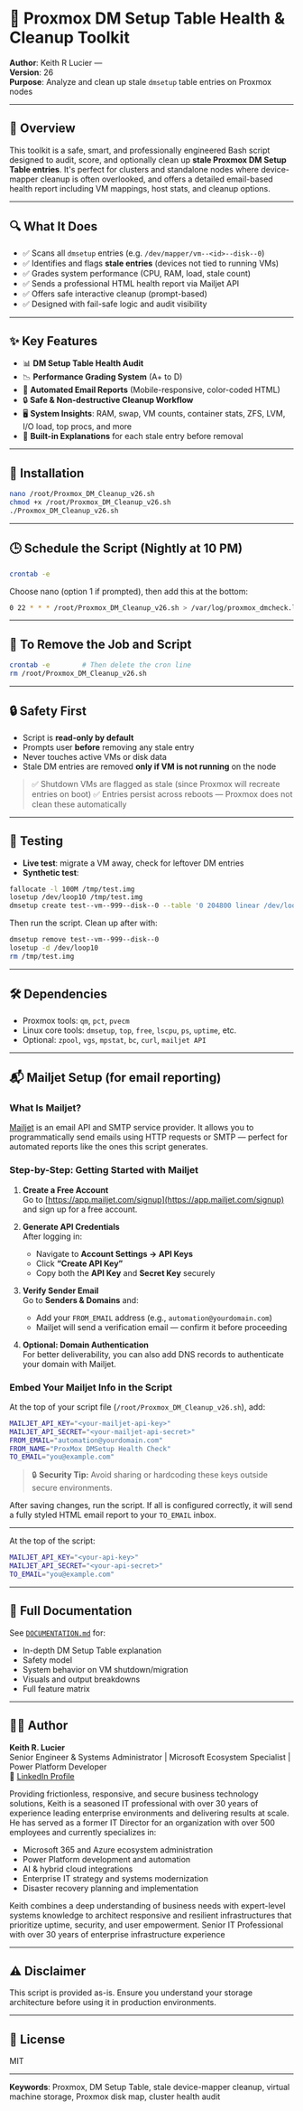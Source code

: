 # 🧹 Proxmox DM Setup Table Health & Cleanup Toolkit

**Author**: Keith R Lucier — \
**Version**: 26\
**Purpose**: Analyze and clean up stale `dmsetup` table entries on Proxmox nodes

---

## 🚀 Overview

This toolkit is a safe, smart, and professionally engineered Bash script designed to audit, score, and optionally clean up **stale Proxmox DM Setup Table entries**. It's perfect for clusters and standalone nodes where device-mapper cleanup is often overlooked, and offers a detailed email-based health report including VM mappings, host stats, and cleanup options.

---

## 🔍 What It Does

- ✅ Scans all `dmsetup` entries (e.g. `/dev/mapper/vm--<id>--disk--0`)
- ✅ Identifies and flags **stale entries** (devices not tied to running VMs)
- ✅ Grades system performance (CPU, RAM, load, stale count)
- ✅ Sends a professional HTML health report via Mailjet API
- ✅ Offers safe interactive cleanup (prompt-based)
- ✅ Designed with fail-safe logic and audit visibility

---

## ✨ Key Features

- 📊 **DM Setup Table Health Audit**
- 📉 **Performance Grading System** (A+ to D)
- 📨 **Automated Email Reports** (Mobile-responsive, color-coded HTML)
- 🔒 **Safe & Non-destructive Cleanup Workflow**
- 🖥️ **System Insights**: RAM, swap, VM counts, container stats, ZFS, LVM, I/O load, top procs, and more
- 🧠 **Built-in Explanations** for each stale entry before removal

---

## 📁 Installation

```bash
nano /root/Proxmox_DM_Cleanup_v26.sh
chmod +x /root/Proxmox_DM_Cleanup_v26.sh
./Proxmox_DM_Cleanup_v26.sh
```

---

## 🕒 Schedule the Script (Nightly at 10 PM)

```bash
crontab -e
```

Choose nano (option 1 if prompted), then add this at the bottom:

```bash
0 22 * * * /root/Proxmox_DM_Cleanup_v26.sh > /var/log/proxmox_dmcheck.log 2>&1
```

---

## 🧼 To Remove the Job and Script

```bash
crontab -e        # Then delete the cron line
rm /root/Proxmox_DM_Cleanup_v26.sh
```

---

## 🔒 Safety First

- Script is **read-only by default**
- Prompts user **before** removing any stale entry
- Never touches active VMs or disk data
- Stale DM entries are removed **only if VM is not running** on the node

> ✅ Shutdown VMs are flagged as stale (since Proxmox will recreate entries on boot) ✅ Entries persist across reboots — Proxmox does not clean these automatically

---

## 🧪 Testing

- **Live test**: migrate a VM away, check for leftover DM entries
- **Synthetic test**:

```bash
fallocate -l 100M /tmp/test.img
losetup /dev/loop10 /tmp/test.img
dmsetup create test--vm--999--disk--0 --table '0 204800 linear /dev/loop10 0'
```

Then run the script. Clean up after with:

```bash
dmsetup remove test--vm--999--disk--0
losetup -d /dev/loop10
rm /tmp/test.img
```

---

## 🛠 Dependencies

- Proxmox tools: `qm`, `pct`, `pvecm`
- Linux core tools: `dmsetup`, `top`, `free`, `lscpu`, `ps`, `uptime`, etc.
- Optional: `zpool`, `vgs`, `mpstat`, `bc`, `curl`, `mailjet API`

---

## 📬 Mailjet Setup (for email reporting)

### What Is Mailjet?

[Mailjet](https://www.mailjet.com) is an email API and SMTP service provider. It allows you to programmatically send emails using HTTP requests or SMTP — perfect for automated reports like the ones this script generates.

### Step-by-Step: Getting Started with Mailjet

1. **Create a Free Account**\
   Go to [https://app.mailjet.com/signup](https://app.mailjet.com/signup) and sign up for a free account.

2. **Generate API Credentials**\
   After logging in:

   - Navigate to **Account Settings → API Keys**
   - Click **“Create API Key”**
   - Copy both the **API Key** and **Secret Key** securely

3. **Verify Sender Email**\
   Go to **Senders & Domains** and:

   - Add your `FROM_EMAIL` address (e.g., `automation@yourdomain.com`)
   - Mailjet will send a verification email — confirm it before proceeding

4. **Optional: Domain Authentication**\
   For better deliverability, you can also add DNS records to authenticate your domain with Mailjet.

### Embed Your Mailjet Info in the Script

At the top of your script file (`/root/Proxmox_DM_Cleanup_v26.sh`), add:

```bash
MAILJET_API_KEY="<your-mailjet-api-key>"
MAILJET_API_SECRET="<your-mailjet-api-secret>"
FROM_EMAIL="automation@yourdomain.com"
FROM_NAME="ProxMox DMSetup Health Check"
TO_EMAIL="you@example.com"
```

> 🔒 **Security Tip:** Avoid sharing or hardcoding these keys outside secure environments.

After saving changes, run the script. If all is configured correctly, it will send a fully styled HTML email report to your `TO_EMAIL` inbox.

---

At the top of the script:

```bash
MAILJET_API_KEY="<your-api-key>"
MAILJET_API_SECRET="<your-api-secret>"
TO_EMAIL="you@example.com"
```

---

## 📎 Full Documentation

See [`DOCUMENTATION.md`](DOCUMENTATION.md) for:

- In-depth DM Setup Table explanation
- Safety model
- System behavior on VM shutdown/migration
- Visuals and output breakdowns
- Full feature matrix

---

## 👨‍💻 Author

**Keith R. Lucier**\
Senior Engineer & Systems Administrator | Microsoft Ecosystem Specialist | Power Platform Developer\
🔗 [LinkedIn Profile](https://www.linkedin.com/in/keithrlucier/)

Providing frictionless, responsive, and secure business technology solutions, Keith is a seasoned IT professional with over 30 years of experience leading enterprise environments and delivering results at scale. He has served as a former IT Director for an organization with over 500 employees and currently specializes in:

- Microsoft 365 and Azure ecosystem administration
- Power Platform development and automation
- AI & hybrid cloud integrations
- Enterprise IT strategy and systems modernization
- Disaster recovery planning and implementation

Keith combines a deep understanding of business needs with expert-level systems knowledge to architect responsive and resilient infrastructures that prioritize uptime, security, and user empowerment. Senior IT Professional with over 30 years of enterprise infrastructure experience

---

## ⚠️ Disclaimer

This script is provided as-is. Ensure you understand your storage architecture before using it in production environments.

---

## 📄 License

MIT

---

**Keywords**: Proxmox, DM Setup Table, stale device-mapper cleanup, virtual machine storage, Proxmox disk map, cluster health audit

